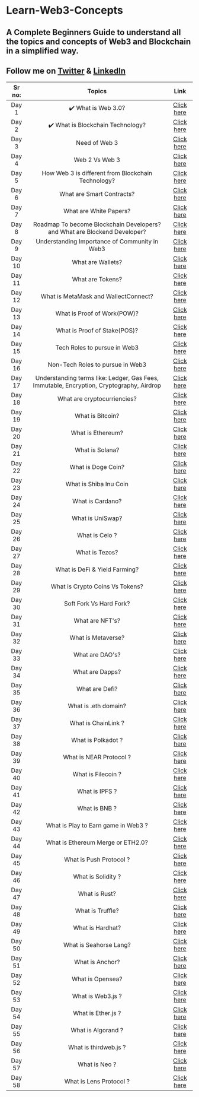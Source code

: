 # Learn-Web3-Concepts
## A Complete Beginners Guide to understand all the topics and concepts of Web3 and Blockchain in a simplified way.
## Follow me on [Twitter](https://twitter.com/akash_the_dev) & [LinkedIn](https://www.linkedin.com/in/akashjha123/)

| Sr no:  | Topics  | Link  |
| :---: | :---:  | :---: |
| Day 1 | :heavy_check_mark: What is Web 3.0? | [Click here](https://twitter.com/akash_the_dev/status/1569272032281645060) |
| Day 2 | :heavy_check_mark: What is Blockchain Technology? | [Click here](https://twitter.com/akash_the_dev/status/1569659865077002240) |
| Day 3 |  Need of Web 3  | [Click here]() |
| Day 4 | Web 2 Vs Web 3| [Click here]() |
| Day 5 | How Web 3 is different from Blockchain Technology? | [Click here]() |
| Day 6 | What are Smart Contracts? | [Click here]() |
| Day 7 | What are White Papers? | [Click here]() |
| Day 8 | Roadmap To become Blockchain Developers? and What are Blockend Developer? | [Click here]() |
| Day 9 | Understanding Importance of Community in Web3 | [Click here]() |
| Day 10 | What are Wallets? | [Click here]() |
| Day 11 | What are Tokens? | [Click here]() |
| Day 12 |  What is MetaMask and WallectConnect?| [Click here]() |
| Day 13 | What is Proof of Work(POW)? | [Click here]() |
| Day 14| What is Proof of Stake(POS)? | [Click here]() |
| Day 15| Tech Roles to pursue in Web3 | [Click here]() |
| Day 16 | Non-Tech Roles to pursue in Web3 | [Click here]() |
| Day 17 | Understanding terms like: Ledger, Gas Fees, Immutable, Encryption, Cryptography, Airdrop | [Click here]() |
| Day 18 | What are cryptocurriencies? | [Click here]() |
| Day 19 | What is Bitcoin? |  [Click here]() |
| Day 20 | What is Ethereum? | [Click here]() |
| Day 21 | What is Solana? | [Click here]() |
| Day 22 | What is Doge Coin? | [Click here]() |
| Day 23 | What is Shiba Inu Coin | [Click here]() |
| Day 24 | What is Cardano? | [Click here]() |
| Day 25 | What is UniSwap? | [Click here]() |
| Day 26 | What is Celo ?| [Click here]() |
| Day 27 | What is Tezos? | [Click here]() |
| Day 28 | What is DeFi & Yield Farming? | [Click here]() |
| Day 29 | What is Crypto Coins Vs Tokens? | [Click here]() |
| Day 30 | Soft Fork Vs Hard Fork? | [Click here]() |
| Day 31 | What are NFT's? | [Click here]() |
| Day 32 | What is Metaverse? | [Click here]() |
| Day 33 | What are DAO's? | [Click here]() |
| Day 34 | What are Dapps? | [Click here]() |
| Day 35 | What are Defi? | [Click here]() |
| Day 36 | What is .eth domain? | [Click here]() |
| Day 37 | What is ChainLink ? | [Click here]() |
| Day 38 | What is Polkadot ? | [Click here]() |
| Day 39 | What is NEAR Protocol ? | [Click here]() |
| Day 40 | What is Filecoin ? | [Click here]() |
| Day 41 | What is IPFS ? | [Click here]() |
| Day 42 | What is BNB ? | [Click here]() |
| Day 43 | What is Play to Earn game in Web3 ? | [Click here]() |
| Day 44 | What is Ethereum Merge or ETH2.0? | [Click here]() |
| Day 45 | What is Push Protocol ? | [Click here]() |
| Day 46 | What is Solidity ? | [Click here]() |
| Day 47 | What is Rust? | [Click here]() |
| Day 48 | What is Truffle? | [Click here]() |
| Day 49 | What is Hardhat? | [Click here]() |
| Day 50 | What is Seahorse Lang? | [Click here]() |
| Day 51 | What is Anchor? | [Click here]() |
| Day 52 | What is Opensea? | [Click here]() |
| Day 53 | What is Web3.js ? | [Click here]() |
| Day 54 | What is Ether.js ? | [Click here]() |
| Day 55 | What is Algorand ? | [Click here]() |
| Day 56 | What is thirdweb.js ? | [Click here]() |
| Day 57 | What is Neo ? | [Click here]() |
| Day 58 | What is Lens Protocol ? | [Click here]() |
